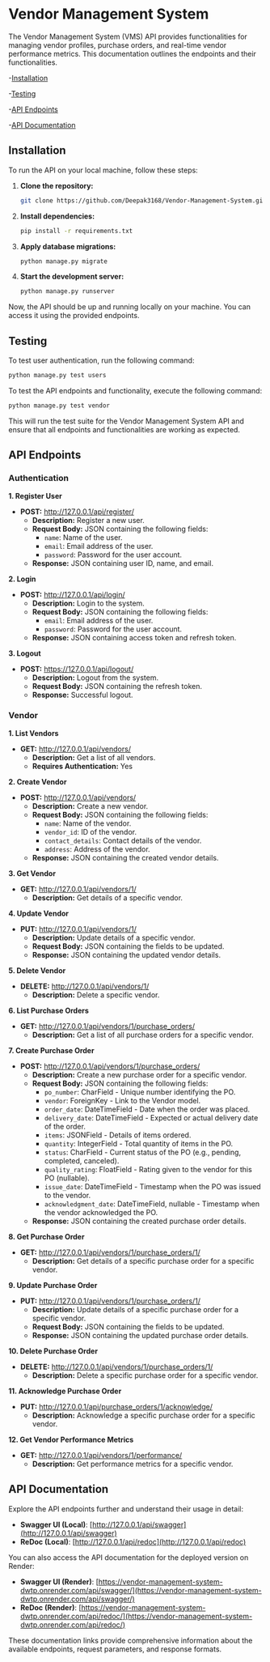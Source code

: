 # Vendor Management System 

The Vendor Management System (VMS) API provides functionalities for managing vendor profiles, purchase orders, and real-time vendor performance metrics. This documentation outlines the endpoints and their functionalities.


-[Installation](#installation)

-[Testing](#testing)

-[API Endpoints](#apiendpoints)

-[API Documentation](#apidocumentation)



## Installation

To run the API on your local machine, follow these steps:

1. **Clone the repository:**
   ```bash
   git clone https://github.com/Deepak3168/Vendor-Management-System.git
   ```

2. **Install dependencies:**
   ```bash
   pip install -r requirements.txt
   ```

3. **Apply database migrations:**
   ```bash
   python manage.py migrate
   ```

4. **Start the development server:**
   ```bash
   python manage.py runserver
   ```

Now, the API should be up and running locally on your machine. You can access it using the provided endpoints.

## Testing

To test user authentication, run the following command:

```bash
python manage.py test users
```

To test the API endpoints and functionality, execute the following command:

```bash
python manage.py test vendor
```

This will run the test suite for the Vendor Management System API and ensure that all endpoints and functionalities are working as expected.


## API Endpoints

### Authentication

**1. Register User**

- **POST:** http://127.0.0.1/api/register/
  - **Description:** Register a new user.
  - **Request Body:** JSON containing the following fields:
    - `name`: Name of the user.
    - `email`: Email address of the user.
    - `password`: Password for the user account.
  - **Response:** JSON containing user ID, name, and email.

**2. Login**

- **POST:** http://127.0.0.1/api/login/
  - **Description:** Login to the system.
  - **Request Body:** JSON containing the following fields:
    - `email`: Email address of the user.
    - `password`: Password for the user account.
  - **Response:** JSON containing access token and refresh token.

**3. Logout**

- **POST:** https://127.0.0.1/api/logout/
  - **Description:** Logout from the system.
  - **Request Body:** JSON containing the refresh token.
  - **Response:** Successful logout.

### Vendor

**1. List Vendors**

- **GET:** http://127.0.0.1/api/vendors/
  - **Description:** Get a list of all vendors.
  - **Requires Authentication:** Yes

**2. Create Vendor**

- **POST:** http://127.0.0.1/api/vendors/
  - **Description:** Create a new vendor.
  - **Request Body:** JSON containing the following fields:
    - `name`: Name of the vendor.
    - `vendor_id`: ID of the vendor.
    - `contact_details`: Contact details of the vendor.
    - `address`: Address of the vendor.
  - **Response:** JSON containing the created vendor details.

**3. Get Vendor**

- **GET:** http://127.0.0.1/api/vendors/1/
  - **Description:** Get details of a specific vendor.

**4. Update Vendor**

- **PUT:** http://127.0.0.1/api/vendors/1/
  - **Description:** Update details of a specific vendor.
  - **Request Body:** JSON containing the fields to be updated.
  - **Response:** JSON containing the updated vendor details.

**5. Delete Vendor**

- **DELETE:** http://127.0.0.1/api/vendors/1/
  - **Description:** Delete a specific vendor.

**6. List Purchase Orders**

- **GET:** http://127.0.0.1/api/vendors/1/purchase_orders/
  - **Description:** Get a list of all purchase orders for a specific vendor.

**7. Create Purchase Order**

- **POST:** http://127.0.0.1/api/vendors/1/purchase_orders/
  - **Description:** Create a new purchase order for a specific vendor.
  - **Request Body:** JSON containing the following fields:
    - `po_number`: CharField - Unique number identifying the PO.
    - `vendor`: ForeignKey - Link to the Vendor model.
    - `order_date`: DateTimeField - Date when the order was placed.
    - `delivery_date`: DateTimeField - Expected or actual delivery date of the order.
    - `items`: JSONField - Details of items ordered.
    - `quantity`: IntegerField - Total quantity of items in the PO.
    - `status`: CharField - Current status of the PO (e.g., pending, completed, canceled).
    - `quality_rating`: FloatField - Rating given to the vendor for this PO (nullable).
    - `issue_date`: DateTimeField - Timestamp when the PO was issued to the vendor.
    - `acknowledgment_date`: DateTimeField, nullable - Timestamp when the vendor acknowledged the PO.
  - **Response:** JSON containing the created purchase order details.

**8. Get Purchase Order**

- **GET:** http://127.0.0.1/api/vendors/1/purchase_orders/1/
  - **Description:** Get details of a specific purchase order for a specific vendor.

**9. Update Purchase Order**

- **PUT:** http://127.0.0.1/api/vendors/1/purchase_orders/1/
  - **Description:** Update details of a specific purchase order for a specific vendor.
  - **Request Body:** JSON containing the fields to be updated.
  - **Response:** JSON containing the updated purchase order details.

**10. Delete Purchase Order**

- **DELETE:** http://127.0.0.1/api/vendors/1/purchase_orders/1/
  - **Description:** Delete a specific purchase order for a specific vendor.

**11. Acknowledge Purchase Order**

- **PUT:** http://127.0.0.1/api/purchase_orders/1/acknowledge/
  - **Description:** Acknowledge a specific purchase order for a specific vendor.

**12. Get Vendor Performance Metrics**

- **GET:** http://127.0.0.1/api/vendors/1/performance/
  - **Description:** Get performance metrics for a specific vendor.

## API Documentation

Explore the API endpoints further and understand their usage in detail:

- **Swagger UI (Local)**: [http://127.0.0.1/api/swagger](http://127.0.0.1/api/swagger)
- **ReDoc (Local)**: [http://127.0.0.1/api/redoc](http://127.0.0.1/api/redoc)

You can also access the API documentation for the deployed version on Render:

- **Swagger UI (Render)**: [https://vendor-management-system-dwtp.onrender.com/api/swagger/](https://vendor-management-system-dwtp.onrender.com/api/swagger/)
- **ReDoc (Render)**: [https://vendor-management-system-dwtp.onrender.com/api/redoc/](https://vendor-management-system-dwtp.onrender.com/api/redoc/)

These documentation links provide comprehensive information about the available endpoints, request parameters, and response formats.


